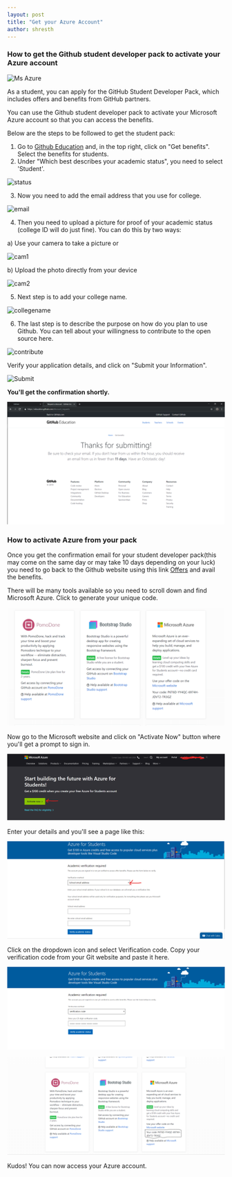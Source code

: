 ```yaml
---
layout: post
title: "Get your Azure Account"
author: shresth
---
```

### How to get the Github student developer pack to activate your Azure account

![Ms Azure](https://www.tricentis.com/wp-content/uploads/2019/04/Microsoft-Azure-Logo-1024x753.png)

 As a student, you can apply for the GitHub Student Developer Pack, which includes offers and benefits from GitHub partners.

 You can use the Github student developer pack to activate your Microsoft Azure account so that you can access the benefits.

 Below are the steps to be followed to get the student pack:

 1. Go to [Github Education](https://education.github.com "Github Education") and, in the top right, click on "Get benefits".
 Select the benefits for students.
 2. Under "Which best describes your academic status", you need to select 'Student'.

 ![status](https://help.github.com/assets/images/help/education/academic-status-student.png)
 
 
 3. Now you need to add the email address that you use for college.

 
 ![email](https://help.github.com/assets/images/help/education/select-email-address.png)

 4. Then you need to upload a picture for proof of your academic status (college ID will do just fine). You can do this by two ways:

  a) Use your camera to take a picture or

  ![cam1](https://help.github.com/assets/images/help/education/upload-proof-status.png)

  b) Upload the photo directly from your device

  ![cam2](https://help.github.com/assets/images/help/education/upload-image-link.png)

 5. Next step is to add your college name.

 ![collegename](https://help.github.com/assets/images/help/education/enter-school-name.png)
 
 
 6. The last step is to describe the purpose on how do you plan to use Github. You can tell about your willingness to contribute to the open source here.

 
 ![contribute](https://help.github.com/assets/images/help/education/purpose-for-github-education.png)

 Verify your application details, and click on "Submit your Information".

 ![Submit](https://help.github.com/assets/images/help/education/submit-your-information-button.png)


  **You'll get the confirmation shortly.**

![Azure1](/assets/images/Azure/Azure1.png)


  <h3>How to activate Azure from your pack</h3>



  Once you get the confirmation email for your student developer pack(this may come on the same day or may take 10 days depending on your luck) you need to go back to the Github website using this link [Offers](https://education.github.com/pack/offers) and avail the benefits.

  There will be many tools available so you need to scroll down and find Microsoft Azure. Click to generate your unique code.

  ![Azure2](/assets/images/Azure/Azure2.png)

  Now go to the Microsoft website and click on "Activate Now" button where you'll get a prompt to sign in.

  ![Azure3](/assets/images/Azure/Azure3.png)

   Enter your details and you'll see a page like this:

   ![Azure4](/assets/images/Azure/Azure4.png)



  Click on the dropdown icon and select Verification code. Copy your verification code from your Git website and paste it here.

  
  ![Azure5](/assets/images/Azure/Azure5.png)

  
  
  ![Azure6](/assets/images/Azure/Azure6.png)

  Kudos! You can now access your Azure account.
